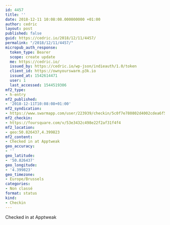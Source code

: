 ```yaml
---
id: 4457
title: ''
date: 2018-12-11 10:08:08.000000000 +01:00
author: cedric
layout: post
published: false
guid: https://cedric.io/2018/12/11/4457/
permalink: "/2018/12/11/4457/"
micropub_auth_response:
  token_type: Bearer
  scope: create update
  me: https://cedric.io/
  issued_by: https://cedric.io/wp-json/indieauth/1.0/token
  client_id: https://ownyourswarm.p3k.io
  issued_at: 1542614471
  user: 1
  last_accessed: 1544519306
mf2_type:
- h-entry
mf2_published:
- '2018-12-11T10:08:08+01:00'
mf2_syndication:
- https://www.swarmapp.com/user/223939/checkin/5c0f7e780802d4002cdea6f5
mf2_checkin:
- https://foursquare.com/v/53e3432c498e22f2af31f4f4
mf2_location:
- geo:50.826437,4.399823
mf2_content:
- Checked in at Apptweak
geo_accuracy:
- ''
geo_latitude:
- '50.826437'
geo_longitude:
- '4.399823'
geo_timezone:
- Europe/Brussels
categories:
- Non classé
format: status
kind:
- Checkin
---
```

Checked in at Apptweak